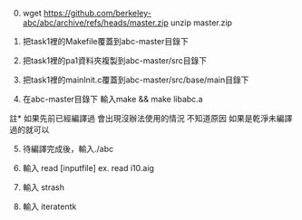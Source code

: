 0. wget https://github.com/berkeley-abc/abc/archive/refs/heads/master.zip
   unzip master.zip

1. 把task1裡的Makefile覆蓋到abc-master目錄下

2. 把task1裡的pa1資料夾複製到abc-master/src目錄下

3. 把task1裡的mainInit.c覆蓋到abc-master/src/base/main目錄下

4. 在abc-master目錄下 輸入make && make libabc.a

註* 如果先前已經編譯過 會出現沒辦法使用的情況 不知道原因 如果是乾淨未編譯過的就可以

5. 待編譯完成後，輸入./abc

6. 輸入 read [inputfile] ex. read i10.aig

7. 輸入 strash

8. 輸入 iteratentk
